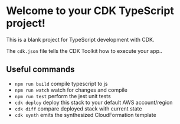 # Welcome to your CDK TypeScript project!

This is a blank project for TypeScript development with CDK.

The `cdk.json` file tells the CDK Toolkit how to execute your app..

## Useful commands

 * `npm run build`   compile typescript to js
 * `npm run watch`   watch for changes and compile
 * `npm run test`    perform the jest unit tests
 * `cdk deploy`      deploy this stack to your default AWS account/region
 * `cdk diff`        compare deployed stack with current state
 * `cdk synth`       emits the synthesized CloudFormation template
